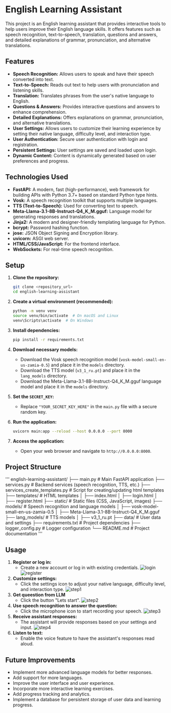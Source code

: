 # English Learning Assistant

This project is an English learning assistant that provides interactive tools to help users improve their English language skills. It offers features such as speech recognition, text-to-speech, translation, questions and answers, and detailed explanations of grammar, pronunciation, and alternative translations.

## Features

-   **Speech Recognition:** Allows users to speak and have their speech converted into text.
-   **Text-to-Speech:** Reads out text to help users with pronunciation and listening skills.
-   **Translation:** Translates phrases from the user's native language to English.
-   **Questions & Answers:** Provides interactive questions and answers to enhance comprehension.
-   **Detailed Explanations:** Offers explanations on grammar, pronunciation, and alternative translations.
-   **User Settings:** Allows users to customize their learning experience by setting their native language, difficulty level, and interaction type.
-   **User Authentication:** Secure user authentication with login and registration.
-   **Persistent Settings:** User settings are saved and loaded upon login.
-   **Dynamic Content:** Content is dynamically generated based on user preferences and progress.

## Technologies Used

-   **FastAPI:** A modern, fast (high-performance), web framework for building APIs with Python 3.7+ based on standard Python type hints.
-   **Vosk:** A speech recognition toolkit that supports multiple languages.
-   **TTS (Text-to-Speech):** Used for converting text to speech.
-   **Meta-Llama-3.1-8B-Instruct-Q4_K_M.gguf:** Language model for generating responses and translations.
-   **Jinja2:** A modern and designer-friendly templating language for Python.
-   **bcrypt:** Password hashing function.
-   **jose:** JSON Object Signing and Encryption library.
-   **uvicorn:** ASGI web server.
-   **HTML/CSS/JavaScript:** For the frontend interface.
-   **WebSockets:** For real-time speech recognition.

## Setup

1.  **Clone the repository:**

    ```bash
    git clone <repository_url>
    cd english-learning-assistant
    ```

2.  **Create a virtual environment (recommended):**

    ```bash
    python -m venv venv
    source venv/bin/activate  # On macOS and Linux
    venv\Scripts\activate  # On Windows
    ```

3.  **Install dependencies:**

    ```bash
    pip install -r requirements.txt
    ```

4.  **Download necessary models:**

    -   Download the Vosk speech recognition model (`vosk-model-small-en-us-zamia-0.5`) and place it in the `models` directory.
    -   Download the TTS model (`v3_1_ru.pt`) and place it in the `lang_models` directory.
    -   Download the Meta-Llama-3.1-8B-Instruct-Q4_K_M.gguf language model and place it in the `models` directory.

5.  **Set the `SECRET_KEY`:**

    -   Replace `"YOUR_SECRET_KEY_HERE"` in the `main.py` file with a secure random key.

6.  **Run the application:**

    ```bash
    uvicorn main:app --reload --host 0.0.0.0 --port 8000
    ```

7.  **Access the application:**

    -   Open your web browser and navigate to `http://0.0.0.0:8000`.

## Project Structure
'''
english-learning-assistant/
├── main.py             # Main FastAPI application
├── services.py         # Backend services (speech recognition, TTS, etc.)
├── services_create_templates.py # Script for creating/updating html templates
├── templates/          # HTML templates
│   ├── index.html
│   ├── login.html
│   ├── register.html
├── static/             # Static files (CSS, JavaScript, images)
├── models/             # Speech recognition and language models
│   ├── vosk-model-small-en-us-zamia-0.5
│   ├── Meta-Llama-3.1-8B-Instruct-Q4_K_M.gguf
├── lang_models/        # TTS models
│   ├── v3_1_ru.pt
├── data/               # User data and settings
├── requirements.txt    # Project dependencies
├── logger_config.py    # Logger configuration
└── README.md           # Project documentation
'''
## Usage

1.  **Register or log in:**
    -   Create a new account or log in with existing credentials.
    ![login](/static/images/6.png)![register](/static/images/7.png)
2.  **Customize settings:**
    -   Click the settings icon to adjust your native language, difficulty level, and interaction type.
    ![step1](/static/images/2.png)
3.  **Get queestion from LLM**
    -   Click the button "Lets start".
    ![step2](/static/images/3.png)
4.  **Use speech recognition to answer the question:**
    -   Click the microphone icon to start recording your speech.
    ![step3](/static/images/4.png)
5.  **Receive assistant responses:**
    -   The assistant will provide responses based on your settings and input.
    ![step4](/static/images/5.png)
6.  **Listen to text:**
    -   Enable the voice feature to have the assistant's responses read aloud.

## Future Improvements

-   Implement more advanced language models for better responses.
-   Add support for more languages.
-   Improve the user interface and user experience.
-   Incorporate more interactive learning exercises.
-   Add progress tracking and analytics.
-   Implement a database for persistent storage of user data and learning progress.
